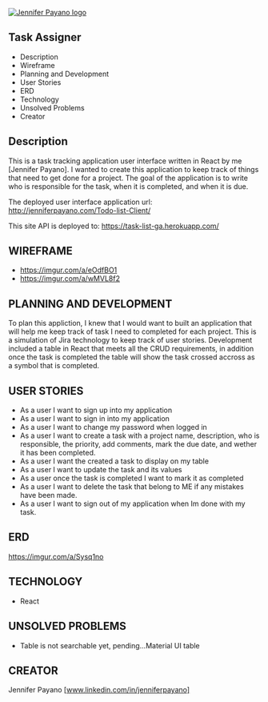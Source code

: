 [![Jennifer Payano logo](https://i.imgur.com/A6F7cRJ.png)](https://jenniferpayano.com)

Task Assigner
----------------
* Description
* Wireframe
* Planning and Development
* User Stories
* ERD
* Technology
* Unsolved Problems
* Creator

Description
------------
This is a task tracking application user interface written in React by me [Jennifer Payano].
I wanted to create this application to keep track of things that need to get done for a project.
The goal of the application is to write who is responsible for the task, when it is completed, and when it is due.

The deployed user interface application url: http://jenniferpayano.com/Todo-list-Client/

This site API is deployed to: https://task-list-ga.herokuapp.com/


WIREFRAME
---------
- https://imgur.com/a/eOdfBO1
- https://imgur.com/a/wMVL8f2

PLANNING AND DEVELOPMENT
------------------------
To plan this appliction, I knew that I would want to built an application that will help me keep track of task I need to completed for each project. This is a simulation of Jira technology to keep track of user stories. Development included a table in React that meets all the CRUD requirements, in addition once the task is completed the table will show the task crossed accross as a symbol that is completed.

USER STORIES
------------
- As a user I want to sign up into my application
- As a user I want to sign in into my application
- As a user I want to change my password when logged in
- As a user I want to create a task with a project name, description, who is
  responsible, the priority, add comments, mark the due date, and wether it has
  been completed.
- As a user I want the created a task to display on my table
- As a user I want to update the task and its values
- As a user once the task is completed I want to mark it as completed
- As a user I want to delete the task that belong to ME if any mistakes have been made.
- As a user I want to sign out of my application when Im done with my task.

ERD
-----------------
https://imgur.com/a/Sysq1no

TECHNOLOGY
------------
- React


UNSOLVED PROBLEMS
-----------------
- Table is not searchable yet, pending...Material UI table

CREATOR
---------
Jennifer Payano [www.linkedin.com/in/jenniferpayano]
